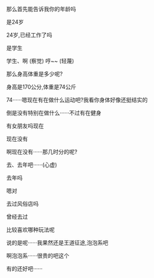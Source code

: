 那么首先能告诉我你的年龄吗 

是24岁

24岁,已经工作了吗

是学生

学生、啊 (察觉) 哼~~ (轻蔑)

那么身高体重是多少呢?

身高是170公分,体重是74公斤

74······嗯现在有在做什么运动吧?我看你身体好像还挺结实的

倒是没有特别在做什么······不过有在健身

有女朋友吗现在

现在没有

啊现在没有······那几时分的呢?

去、去年吧······(心虚)

去年吗

嗯对

去过风俗店吗

曾经去过

比较喜欢哪种玩法呢

说的是呢······我果然还是王道征途,泡泡系吧

啊泡泡系······很贵的吧这个

有的还好吧······